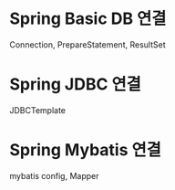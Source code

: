# Spring Basic DB 연결
Connection, PrepareStatement, ResultSet 

# Spring JDBC 연결
JDBCTemplate

# Spring Mybatis 연결
mybatis config, Mapper

